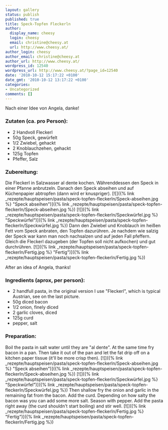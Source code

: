 ```yaml
---
layout: gallery
status: publish
published: true
title: Speck-Topfen Fleckerln
author:
  display_name: cheesy
  login: cheesy
  email: christine@cheesy.at
  url: http://www.cheesy.at/
author_login: cheesy
author_email: christine@cheesy.at
author_url: http://www.cheesy.at/
wordpress_id: 12540
wordpress_url: http://www.cheesy.at/?page_id=12540
date: '2010-10-12 15:17:22 +0100'
date_gmt: '2010-10-12 13:17:22 +0100'
categories:
- Uncategorized
comments: []
---
```

<!--:de-->Nach einer Idee von Angela, danke!
### Zutaten (ca. pro Person):
- 2 Handvoll Fleckerl
- 50g Speck, gewürfelt
- 1/2 Zwiebel, gehackt
- 2 Knoblauchzehen, gehackt
- 125g Topfen
- Pfeffer, Salz
### Zubereitung:
Die Fleckerl in Salzwasser al dente kochen. Währenddessen den Speck in einer Pfanne anbrutzeln. Danach den Speck abseihen und auf Küchenpapier abtropfen (dann wird er knuspriger).
[![]({% link _rezepte/hauptspeisen/pasta/speck-topfen-fleckerln/Speck-abseihen.jpg %} "Speck abseihen")]({% link _rezepte/hauptspeisen/pasta/speck-topfen-fleckerln/Speck-abseihen.jpg %})&nbsp;[![]({% link _rezepte/hauptspeisen/pasta/speck-topfen-fleckerln/Speckwürfel.jpg %} "Speckwürfel")]({% link _rezepte/hauptspeisen/pasta/speck-topfen-fleckerln/Speckwürfel.jpg %})
Dann den Zwiebel und Knoblauch im heißen Fett vom Speck anbraten, den Topfen dazurühren. Je nachdem wie salzig der Speck war kann man noch nachsalzen und auf jeden Fall pfeffern. Gleich die Fleckerl dazugeben (der Topfen soll nicht aufkochen) und gut durchrühren.
[![]({% link _rezepte/hauptspeisen/pasta/speck-topfen-fleckerln/Fertig.jpg %} "Fertig")]({% link _rezepte/hauptspeisen/pasta/speck-topfen-fleckerln/Fertig.jpg %})
<!--:--><!--:en-->After an idea of Angela, thanks!
### Ingredients (aprox, per person):
- 2 handfull pasta, in the original version I use "Fleckerl", which is typical Austrian, see on the last picture.
- 50g diced bacon
- 1/2 onion, finely diced
- 2 garlic cloves, diced
- 125g curd
- pepper, salt
### Preparation:
Boil the pasta in salt water until they are "al dente". At the same time fry bacon in a pan. Then take it out of the pan and let the fat drip off on a kitchen paper tissue (it'll be more crisp then).
[![]({% link _rezepte/hauptspeisen/pasta/speck-topfen-fleckerln/Speck-abseihen.jpg %} "Speck abseihen")]({% link _rezepte/hauptspeisen/pasta/speck-topfen-fleckerln/Speck-abseihen.jpg %})&nbsp;[![]({% link _rezepte/hauptspeisen/pasta/speck-topfen-fleckerln/Speckwürfel.jpg %} "Speckwürfel")]({% link _rezepte/hauptspeisen/pasta/speck-topfen-fleckerln/Speckwürfel.jpg %})
Then shallow fry the onion and garlic in the remaining fat from the bacon. Add the curd. Depending on how salty the bacon was you can add some more salt. Season with pepper. Add the pasta right away (the curd shouldn't start boiling) and stir well.
[![]({% link _rezepte/hauptspeisen/pasta/speck-topfen-fleckerln/Fertig.jpg %} "Fertig")]({% link _rezepte/hauptspeisen/pasta/speck-topfen-fleckerln/Fertig.jpg %})
<!--:-->
